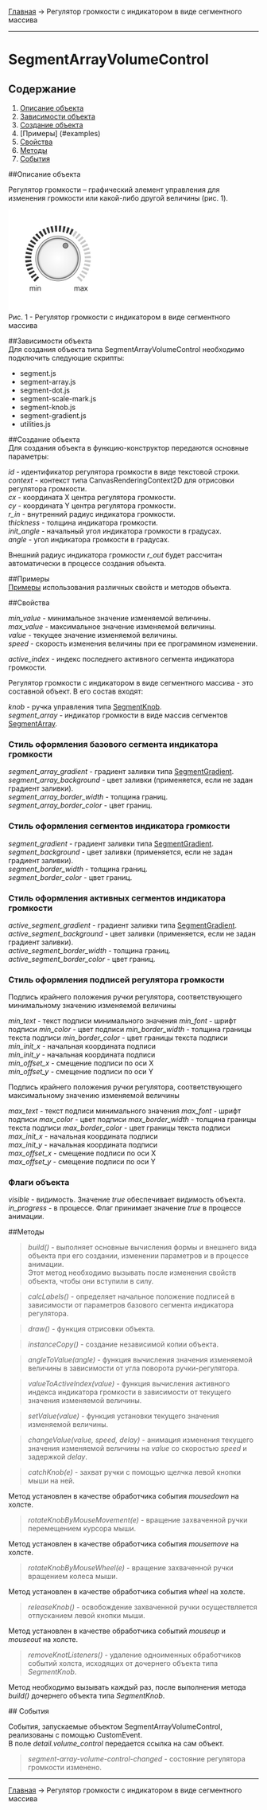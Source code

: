 <a href="../../readme.ru.html">Главная</a> → Регулятор громкости с индикатором в виде сегментного массива  

***

# SegmentArrayVolumeControl

## Содержание
1. [Описание объекта](#description)  
2. [Зависимости объекта](#dependencies)  
3. [Создание объекта](#constructor)  
4. [Примеры] (#examples)  
5. [Свойства](#properties)  
6. [Методы](#methods)  
7. [События](#events)  

##<a id="description"></a>Описание объекта

Регулятор громкости – графический элемент управления для изменения громкости или какой-либо другой величины (рис. 1).  

![SegmentArrayVolumeControl](../../docs/images/segment_array_volume_control.png)  
Рис. 1 - Регулятор громкости с индикатором в виде сегментного массива  

##<a id="dependencies"></a>Зависимости объекта  
Для создания объекта типа SegmentArrayVolumeControl необходимо подключить следующие скрипты:  

* segment.js  
* segment-array.js  
* segment-dot.js  
* segment-scale-mark.js  
* segment-knob.js  
* segment-gradient.js  
* utilities.js  

##<a id="constructor"></a>Создание объекта  
Для создания объекта в функцию-конструктор передаются основные параметры:   
>
*id* - идентификатор регулятора громкости в виде текстовой строки.  
*context* - контекст типа CanvasRenderingContext2D для отрисовки регулятора громкости.  
*cx* - координата X центра регулятора громкости.  
*cy* - координата Y центра регулятора громкости.  
*r_in* - внутренний радиус индикатора громкости.  
*thickness* - толщина индикатора громкости.  
*init_angle* - начальный угол индикатора громкости в градусах.  
*angle* - угол индикатора громкости в градусах.  

Внешний радиус индикатора громкости *r_out* будет рассчитан автоматически в процессе создания объекта.

##<a id="examples"></a>Примеры  
<a href="../../examples/round-volume-control-examples.html" target="_blank">Примеры</a> использования различных свойств и методов объекта.  

##<a id="properties"></a>Свойства  
>
*min_value* - минимальное значение изменяемой величины.  
*max_value* - максимальное значение изменяемой величины.  
*value* - текущее значение изменяемой величины.  
*speed* - скорость изменения величины при ее программном изменении.  

*active_index* - индекс последнего активного сегмента индикатора громкости.  

Регулятор громкости с индикатором в виде сегментного массива - это составной объект. В его состав входят:  
>
*knob* - ручка управления типа <a href="segment-knob.ru.html">SegmentKnob</a>.  
*segment_array* - индикатор громкости в виде массив сегментов <a href="segment-array.ru.html">SegmentArray</a>.  

### Стиль оформления базового сегмента индикатора громкости  
>
*segment_array_gradient* - градиент заливки типа <a href="segment-gradient.ru.html">SegmentGradient</a>.  
*segment_array_background* - цвет заливки (применяется, если не задан градиент заливки).  
*segment_array_border_width* - толщина границ.  
*segment_array_border_color* - цвет границ.  

### Стиль оформления сегментов индикатора громкости
>
*segment_gradient* - градиент заливки типа <a href="segment-gradient.ru.html">SegmentGradient</a>.  
*segment_background* - цвет заливки (применяется, если не задан градиент заливки).  
*segment_border_width* - толщина границ.  
*segment_border_color* - цвет границ.  

### Стиль оформления активных сегментов индикатора громкости
>
*active_segment_gradient* - градиент заливки типа <a href="segment-gradient.ru.html">SegmentGradient</a>.  
*active_segment_background* - цвет заливки (применяется, если не задан градиент заливки).  
*active_segment_border_width* - толщина границ.  
*active_segment_border_color* - цвет границ.  

### Стиль оформления подписей регулятора громкости  
Подпись крайнего положения ручки регулятора, соответствующего минимальному значению изменяемой величины
>
*min_text* - текст подписи минимального значения
*min_font* - шрифт подписи
*min_color* - цвет подписи
*min_border_width* - толщина границы текста подписи
*min_border_color* - цвет границы текста подписи  
*min_init_x* - начальная координата подписи  
*min_init_y* - начальная координата подписи  
*min_offset_x* - смещение подписи по оси X  
*min_offset_y* - смещение подписи по оси Y  

Подпись крайнего положения ручки регулятора, соответствующего максимальному значению изменяемой величины
>
*max_text* - текст подписи минимального значения
*max_font* - шрифт подписи
*max_color* - цвет подписи
*max_border_width* - толщина границы текста подписи
*max_border_color* - цвет границы текста подписи  
*max_init_x* - начальная координата подписи  
*max_init_y* - начальная координата подписи  
*max_offset_x* - смещение подписи по оси X  
*max_offset_y* - смещение подписи по оси Y  

### Флаги объекта
>
*visible* - видимость. Значение *true* обеспечивает видимость объекта.  
*in_progress* - в процессе. Флаг принимает значение *true* в процессе анимации.  

##<a id="methods"></a>Методы

> *build()* - выполняет основные вычисления формы и внешнего вида объекта при его создании, изменении параметров и в процессе анимации.  
Этот метод необходимо вызывать после изменения свойств объекта, чтобы они вступили в силу.  

> *calcLabels()* - определяет начальное положение подписей в зависимости от параметров базового сегмента индикатора регулятора.  

> *draw()* - функция отрисовки объекта.  

> *instanceCopy()* - создание независимой копии объекта.  

> *angleToValue(angle)* - функция вычисления значения изменяемой величины в зависимости от угла поворота ручки-регулятора.  

> *valueToActiveIndex(value)* - функция вычисления активного индекса индикатора громкости в зависимости от текущего значения изменяемой величины.  

> *setValue(value)* - функция установки текущего значения изменяемой величины.  

> *changeValue(value, speed, delay)* - анимация изменения текущего значения изменяемой величины на *value* со скоростью *speed* и задержкой *delay*.  

> *catchKnob(e)* - захват ручки с помощью щелчка левой кнопки мыши на ней.  
>>
Метод установлен в качестве обработчика события *mousedown* на холсте.  

> *rotateKnobByMouseMovement(e)* - вращение захваченной ручки перемещением курсора мыши.  
>>
Метод установлен в качестве обработчика события *mousemove* на холсте.  

> *rotateKnobByMouseWheel(e)* - вращение захваченной ручки вращением колеса мыши.  
>>
Метод установлен в качестве обработчика события *wheel* на холсте.  

> *releaseKnob()* - освобождение захваченной ручки осуществляется отпусканием левой кнопки мыши.  
>>
Метод установлен в качестве обработчика событий *mouseup* и *mouseout* на холсте.  

> *removeKnotListeners()* - удаление одноименных обработчиков событий холста, исходящих от дочернего объекта типа *SegmentKnob*.  
>>
Метод необходимо вызывать каждый раз, после выполнения метода *build()* дочернего объекта типа *SegmentKnob*.  

##<a id="events"></a> События

События, запускаемые объектом SegmentArrayVolumeControl, реализованы с помощью CustomEvent.  
В поле *detail.volume_control* передается ссылка на сам объект.  

> *segment-array-volume-control-changed* - состояние регулятора громкости изменено.  

***

<a href="../../readme.ru.html">Главная</a> → Регулятор громкости с индикатором в виде сегментного массива  

